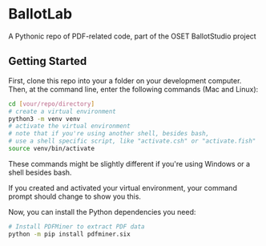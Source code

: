 # BallotLab

A Pythonic repo of PDF-related code, part of the OSET BallotStudio project

## Getting Started

First, clone this repo into your a folder on your development computer. Then, at the command line, enter the following commands (Mac and Linux):

```bash
cd [vour/repo/directory]
# create a virtual environment
python3 -m venv venv
# activate the virtual environment
# note that if you're using another shell, besides bash,
# use a shell specific script, like "activate.csh" or "activate.fish"
source venv/bin/activate
```

These commands might be slightly different if you're using Windows or a shell besides bash.

If you created and activated your virtual environment, your command prompt should change to show you this.

Now, you can install the Python dependencies you need:

```bash
# Install PDFMiner to extract PDF data
python -m pip install pdfminer.six
```
